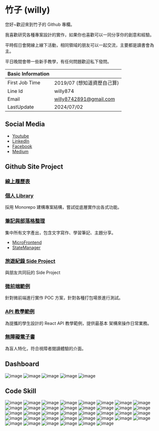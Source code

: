 # 竹子 (willy)

您好~歡迎來到竹子的 Github 專欄。

我喜歡研究各種專案設計的實作，如果你也喜歡可以一同分享你的創意和經驗。

平時假日會開線上線下活動，相同領域的朋友可以一起交流，主要都是讀書會為主。

平日晚間會帶一些新手教學，有任何問題歡迎私下發問。

| Basic Information |                         |
| ----------------- | ----------------------- |
| First Job Time    | 2019/07 (想知道資歷自己算) |
| Line Id           | willy874                |
| Email             | willy8742891@gmail.com  |
| LastUpdate        | 2024/07/02              |

## Social Media

- [Youtube](https://www.youtube.com/@f2e-399/videos)
- [LinkedIn](https://www.linkedin.com/in/willy-shiao-2b0a1617b/)
- [Facebook](https://www.facebook.com/f2eBamboo)
- [Medium](https://medium.com/@willy8742891)

## Github Site Project

### [線上履歷表](https://willy874.github.io/public/resume.pdf)

### [個人 Library](https://github.com/willy874/bam-library)

採用 Monorepo 建構專案結構，嘗試從底層實作出各式功能。

### [筆記與部落格整理](https://github.com/willy874/BambooDiaryBlog)

集中所有文字產出，包含文字寫作、學習筆記、主題分享。

- [MicroFrontend](https://github.com/willy874/BambooDiaryBlog/tree/master/TopicSharing/MicroFrontend)
- [StateManager](https://github.com/willy874/BambooDiaryBlog/tree/master/Blog)

### [旅遊紀錄 Side Project](https://github.com/HAHAMud/ease-trip)

與朋友共同玩的 Side Project

### [微前端範例](https://github.com/willy874/poc-micro-frontend)

針對微前端進行實作 POC 方案，針對各種打包場景進行測試。

### [API 教學範例](https://github.com/willy874/react-api-reaction)

為提攜的學生設計的 React API 教學範例，提供最基本 架構來操作日常業務。

### [無障礙電子書](https://github.com/willy874/accessibility-book)

為盲人特化，符合視障者閱讀體驗的介面。

## Dashboard

![image](https://github-profile-summary-cards.vercel.app/api/cards/profile-details?username=willy874&theme=monokai)
![image](https://github-profile-summary-cards.vercel.app/api/cards/repos-per-language?username=willy874&theme=monokai)
![image](https://github-profile-summary-cards.vercel.app/api/cards/most-commit-language?username=willy874&theme=monokai)
![image](https://github-profile-summary-cards.vercel.app/api/cards/stats?username=willy874&theme=monokai)
![image](https://github-profile-summary-cards.vercel.app/api/cards/productive-time?username=willy874&theme=monokai)

## Code Skill

![image](https://img.shields.io/badge/-HTML5-E34F26?style=flat-square&logo=HTML5&logoColor=white)
![image](https://img.shields.io/badge/-Pug-A86454?style=flat-square&logo=Pug&logoColor=white)
![image](https://img.shields.io/badge/-CSS3-1572B6?style=flat-square&logo=CSS3&logoColor=white)
![image](https://img.shields.io/badge/-SASS-CC6699?style=flat-square&logo=SASS&logoColor=white)
![image](https://img.shields.io/badge/-jQuery-0769AD?style=flat-square&logo=jQuery&logoColor=white)
![image](https://img.shields.io/badge/-Git-F05032?style=flat-square&logo=Git&logoColor=white)
![image](https://img.shields.io/badge/-Mithril-000000?style=flat-square&logo=Mithril&logoColor=white)
![image](https://img.shields.io/badge/-Vue.js-4FC08D?style=flat-square&logo=Vue.js&logoColor=white)
![image](https://img.shields.io/badge/-Nuxt-4FC08D?style=flat-square&logo=Nuxt&logoColor=white)
![image](https://img.shields.io/badge/-React-61DAFB?style=flat-square&logo=React&logoColor=black)
![image](https://img.shields.io/badge/-Next.js-000000?style=flat-square&logo=Next.js&logoColor=white)
![image](https://img.shields.io/badge/-Node-339933?style=flat-square&logo=Node&logoColor=white)
![image](https://img.shields.io/badge/-NPM-CB3837?style=flat-square&logo=NPM&logoColor=white)
![image](https://img.shields.io/badge/-Yarn-2C8EBB?style=flat-square&logo=Yarn&logoColor=white)
![image](https://img.shields.io/badge/-PM2-2B037A?style=flat-square&logo=PM2&logoColor=white)
![image](https://img.shields.io/badge/-Webpack-8DD6F9?style=flat-square&logo=Webpack&logoColor=white)
![image](https://img.shields.io/badge/-Rollup-EC4A3F?style=flat-square&logo=Rollup&logoColor=white)
![image](https://img.shields.io/badge/-TypeScript-3178C6?style=flat-square&logo=TypeScript&logoColor=white)
![image](https://img.shields.io/badge/-TailwindCss-38B2AC?style=flat-square&logo=TailwindCss&logoColor=white)
![image](https://img.shields.io/badge/-WindiCSS-38B2AC?style=flat-square&logo=WindiCSS&logoColor=white)
![image](https://img.shields.io/badge/-Bootstrap-7c11f8?style=flat-square&logo=Bootstrap&logoColor=white)
![image](https://img.shields.io/badge/-Cordova-E8E8E8?style=flat-square&logo=Cordova&logoColor=white)
![image](https://img.shields.io/badge/-Docker-2496ED?style=flat-square&logo=Docker&logoColor=white)
![image](https://img.shields.io/badge/-Laravel-FF2D20?style=flat-square&logo=Laravel&logoColor=white)
![image](https://img.shields.io/badge/-GitHub-181717?style=flat-square&logo=GitHub&logoColor=white)
![image](https://img.shields.io/badge/-GitLab-FCA121?style=flat-square&logo=GitLab&logoColor=white)
![image](https://img.shields.io/badge/-Markdown-000000?style=flat-square&logo=Markdown&logoColor=white)
![image](https://img.shields.io/badge/-MySQL-4479A1?style=flat-square&logo=MySQL&logoColor=white)
![image](https://img.shields.io/badge/-ESLint-8080f2?style=flat-square&logo=ESLint&logoColor=white)
![image](https://img.shields.io/badge/-Prettier-F7B93E?style=flat-square&logo=Prettier&logoColor=white)
![image](https://img.shields.io/badge/-Cypress-17202C?style=flat-square&logo=Cypress&logoColor=white)
![image](https://img.shields.io/badge/-Jest-C21325?style=flat-square&logo=Jest&logoColor=white)
![image](https://img.shields.io/badge/-EditorConfig-FEFEFE?style=flat-square&logo=EditorConfig&logoColor=black)
![image](https://img.shields.io/badge/-MaterialDesign-757575?style=flat-square&logo=MaterialDesign&logoColor=white)
![image](https://img.shields.io/badge/-PostCSS-DD3A0A?style=flat-square&logo=PostCSS&logoColor=white)
![image](https://img.shields.io/badge/-Pixi.js-000000?style=flat-square&logo=Pixi.js&logoColor=white)
![image](https://img.shields.io/badge/-Vite-646CFF?style=flat-square&logo=Vite&logoColor=white)
![image](https://img.shields.io/badge/-Vuetify-1867C0?style=flat-square&logo=Vuetify&logoColor=white)
